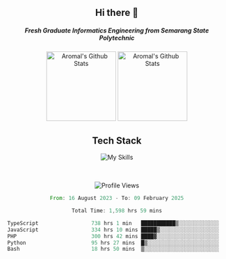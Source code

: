 <div align="center">
  <h2>Hi there 👋</h2>

  <h5>Fresh Graduate Informatics Engineering from Semarang State Polytechnic</h5>

  <img
    height="160"
    alt="Aromal's Github Stats"
    src="https://github-readme-stats.vercel.app/api?username=dafariski77&show_icons=true&theme=tokyonight&count_private=true"
  />
  <img
    alt="Aromal's Github Stats"
    height="160"
    src="https://github-readme-stats.vercel.app/api/top-langs/?username=dafariski77&layout=compact&theme=tokyonight"
  />

  <h2>Tech Stack</h2>
  
![My Skills](https://simpleskill.icons.workers.dev/svg?i=typescript,next.js,react,tailwindcss,shadcnui,reactquery,prisma,socketdotio,zod)

  <br /><br />
  <img src="https://komarev.com/ghpvc/?username=dafariski77&abbreviated=true" alt="Profile Views">
    
  <!--START_SECTION:waka-->

```rust
From: 16 August 2023 - To: 09 February 2025

Total Time: 1,598 hrs 59 mins

TypeScript                 738 hrs 1 min   ███████████▒░░░░░░░░░░░░░   45.71 %
JavaScript                 334 hrs 10 mins █████▒░░░░░░░░░░░░░░░░░░░   20.70 %
PHP                        300 hrs 42 mins ████▓░░░░░░░░░░░░░░░░░░░░   18.62 %
Python                     95 hrs 27 mins  █▒░░░░░░░░░░░░░░░░░░░░░░░   05.91 %
Bash                       18 hrs 50 mins  ▒░░░░░░░░░░░░░░░░░░░░░░░░   01.17 %
```

<!--END_SECTION:waka-->
</div>
